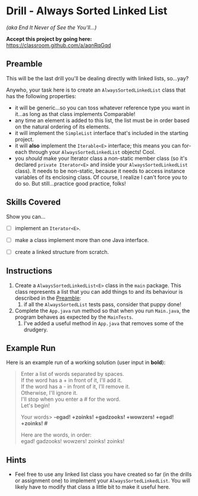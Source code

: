 # Drill - Always Sorted Linked List

_(aka End It Never of See the You'll...)_

**Accept this project by going here:** https://classroom.github.com/a/aqnRqGqd


## Preamble

This will be the last drill you'll be dealing directly with linked lists, so...yay?

Anywho, your task here is to create an `AlwaysSortedLinkedList` class that has the following properties:

- it will be generic...so you can toss whatever reference type you want in it...as long as that class implements Comparable!
- any time an element is added to this list, the list must be in order based on the natural ordering of its elements.
- it will implement the `SimpleList` interface that's included in the starting project.
- it will **also** implement the `Iterable<E>` interface; this means you can for-each through your `AlwaysSortedLinkedList` objects! Cool.
- you _should_ make your Iterator class a non-static member class (so it's declared `private Iterator<E>` and inside your `AlwaysSortedLinkedList` class). It needs to be non-static, because it needs to access instance variables of its enclosing class. Of course, I realize I can't force you to do so. But still...practice good practice, folks!



## Skills Covered

Show you can...

- [ ] implement an `Iterator<E>`.
- [ ] make a class implement more than one Java interface.
- [ ] create a linked structure from scratch.



## Instructions

1. Create a `AlwaysSortedLinkedList<E>` class in the `main` package. This class represents a list that you can add things to and its behaviour is described in the [Preamble](#preamble):
   1. if all the `AlwaysSortedList` tests pass, consider that puppy done!
2. Complete the `App.java` run method so that when you run `Main.java`, the program behaves as expected by the `MainTests`.  
     1. I've added a useful method in `App.java` that removes some of the drudgery.


## Example Run

Here is an example run of a working solution (user input in **bold**):

> Enter a list of words separated by spaces.  
If the word has a + in front of it, I'll add it.  
If the word has a - in front of it, I'll remove it.  
Otherwise, I'll ignore it.  
I'll stop when you enter a # for the word.  
Let's begin!
>    
> Your words> **-egad! +zoinks! +gadzooks! +wowzers! +egad! +zoinks! #**  
>  
> Here are the words, in order:  
> egad! gadzooks! wowzers! zoinks! zoinks! 


## Hints

- Feel free to use any linked list class you have created so far (in the drills or assignment one) to implement your `AlwaysSortedLinkedList`. You will likely have to modify that class a little bit to make it useful here.
